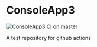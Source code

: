 # ConsoleApp3
[![ConsoleApp3 CI on master](https://github.com/obirler/ConsoleApp3/workflows/my_ci/badge.svg)](https://github.com/obirler/ConsoleApp3/actions/)

A test repository for github actions
